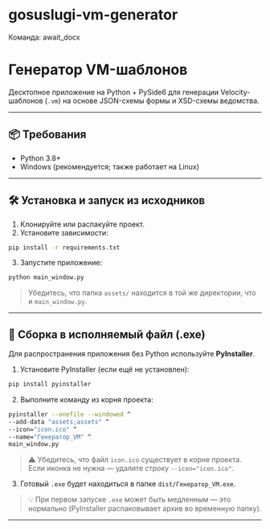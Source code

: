 # gosuslugi-vm-generator
Команда: await_docx

# Генератор VM-шаблонов

Десктопное приложение на Python + PySide6 для генерации Velocity-шаблонов (`.vm`) на основе JSON-схемы формы и XSD-схемы ведомства.

---

## 📦 Требования

- Python 3.8+
- Windows (рекомендуется; также работает на Linux)

---

## 🛠 Установка и запуск из исходников

1. Клонируйте или распакуйте проект.
2. Установите зависимости:
```bash
pip install -r requirements.txt
```
3. Запустите приложение:

```bash
python main_window.py
```

> Убедитесь, что папка `assets/` находится в той же директории, что и `main_window.py`.

---

## 🔧 Сборка в исполняемый файл (.exe)

Для распространения приложения без Python используйте **PyInstaller**.

1. Установите PyInstaller (если ещё не установлен):

```bash
pip install pyinstaller
```

2. Выполните команду из корня проекта:
```bash
pyinstaller --onefile --windowed ^
--add-data "assets;assets" ^
--icon="icon.ico" ^
--name="Генератор_VM" ^
main_window.py
```

> ⚠️ Убедитесь, что файл `icon.ico` существует в корне проекта.  
> Если иконка не нужна — удалите строку `--icon="icon.ico"`.

3. Готовый `.exe` будет находиться в папке `dist/Генератор_VM.exe`.

> 💡 При первом запуске `.exe` может быть медленным — это нормально (PyInstaller распаковывает архив во временную папку).

---
